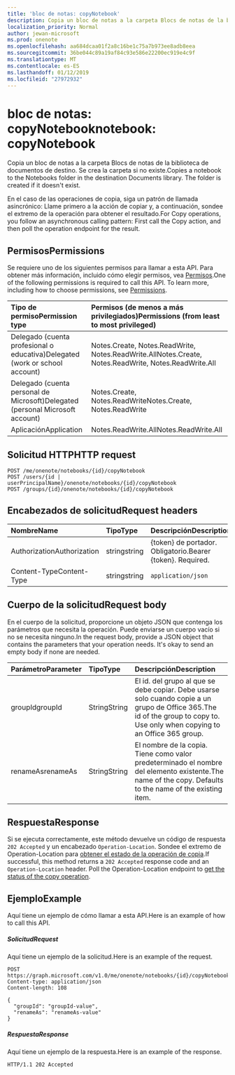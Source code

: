 ```yaml
---
title: 'bloc de notas: copyNotebook'
description: Copia un bloc de notas a la carpeta Blocs de notas de la biblioteca de documentos de destino. Se crea la carpeta si no existe.
localization_priority: Normal
author: jewan-microsoft
ms.prod: onenote
ms.openlocfilehash: aa684dcaa01f2a8c16be1c75a7b973ee8adb8eea
ms.sourcegitcommit: 36be044c89a19af84c93e586e22200ec919e4c9f
ms.translationtype: MT
ms.contentlocale: es-ES
ms.lasthandoff: 01/12/2019
ms.locfileid: "27972932"
---
```

# <a name="notebook-copynotebook"></a><span data-ttu-id="f9172-104">bloc de notas: copyNotebook</span><span class="sxs-lookup"><span data-stu-id="f9172-104">notebook: copyNotebook</span></span>
<span data-ttu-id="f9172-p102">Copia un bloc de notas a la carpeta Blocs de notas de la biblioteca de documentos de destino. Se crea la carpeta si no existe.</span><span class="sxs-lookup"><span data-stu-id="f9172-p102">Copies a notebook to the Notebooks folder in the destination Documents library. The folder is created if it doesn't exist.</span></span>

<span data-ttu-id="f9172-107">En el caso de las operaciones de copia, siga un patrón de llamada asincrónico:  Llame primero a la acción de copiar y, a continuación, sondee el extremo de la operación para obtener el resultado.</span><span class="sxs-lookup"><span data-stu-id="f9172-107">For Copy operations, you follow an asynchronous calling pattern:  First call the Copy action, and then poll the operation endpoint for the result.</span></span>

## <a name="permissions"></a><span data-ttu-id="f9172-108">Permisos</span><span class="sxs-lookup"><span data-stu-id="f9172-108">Permissions</span></span>
<span data-ttu-id="f9172-p103">Se requiere uno de los siguientes permisos para llamar a esta API. Para obtener más información, incluido cómo elegir permisos, vea [Permisos](/graph/permissions-reference).</span><span class="sxs-lookup"><span data-stu-id="f9172-p103">One of the following permissions is required to call this API. To learn more, including how to choose permissions, see [Permissions](/graph/permissions-reference).</span></span>

|<span data-ttu-id="f9172-111">Tipo de permiso</span><span class="sxs-lookup"><span data-stu-id="f9172-111">Permission type</span></span>      | <span data-ttu-id="f9172-112">Permisos (de menos a más privilegiados)</span><span class="sxs-lookup"><span data-stu-id="f9172-112">Permissions (from least to most privileged)</span></span>              |
|:--------------------|:---------------------------------------------------------|
|<span data-ttu-id="f9172-113">Delegado (cuenta profesional o educativa)</span><span class="sxs-lookup"><span data-stu-id="f9172-113">Delegated (work or school account)</span></span> | <span data-ttu-id="f9172-114">Notes.Create, Notes.ReadWrite, Notes.ReadWrite.All</span><span class="sxs-lookup"><span data-stu-id="f9172-114">Notes.Create, Notes.ReadWrite, Notes.ReadWrite.All</span></span>    |
|<span data-ttu-id="f9172-115">Delegado (cuenta personal de Microsoft)</span><span class="sxs-lookup"><span data-stu-id="f9172-115">Delegated (personal Microsoft account)</span></span> | <span data-ttu-id="f9172-116">Notes.Create, Notes.ReadWrite</span><span class="sxs-lookup"><span data-stu-id="f9172-116">Notes.Create, Notes.ReadWrite</span></span>    |
|<span data-ttu-id="f9172-117">Aplicación</span><span class="sxs-lookup"><span data-stu-id="f9172-117">Application</span></span> | <span data-ttu-id="f9172-118">Notes.ReadWrite.All</span><span class="sxs-lookup"><span data-stu-id="f9172-118">Notes.ReadWrite.All</span></span> |

## <a name="http-request"></a><span data-ttu-id="f9172-119">Solicitud HTTP</span><span class="sxs-lookup"><span data-stu-id="f9172-119">HTTP request</span></span>
<!-- { "blockType": "ignored" } -->
```http
POST /me/onenote/notebooks/{id}/copyNotebook
POST /users/{id | userPrincipalName}/onenote/notebooks/{id}/copyNotebook
POST /groups/{id}/onenote/notebooks/{id}/copyNotebook
```
## <a name="request-headers"></a><span data-ttu-id="f9172-120">Encabezados de solicitud</span><span class="sxs-lookup"><span data-stu-id="f9172-120">Request headers</span></span>
| <span data-ttu-id="f9172-121">Nombre</span><span class="sxs-lookup"><span data-stu-id="f9172-121">Name</span></span>       | <span data-ttu-id="f9172-122">Tipo</span><span class="sxs-lookup"><span data-stu-id="f9172-122">Type</span></span> | <span data-ttu-id="f9172-123">Descripción</span><span class="sxs-lookup"><span data-stu-id="f9172-123">Description</span></span>|
|:---------------|:--------|:----------|
| <span data-ttu-id="f9172-124">Authorization</span><span class="sxs-lookup"><span data-stu-id="f9172-124">Authorization</span></span>  | <span data-ttu-id="f9172-125">string</span><span class="sxs-lookup"><span data-stu-id="f9172-125">string</span></span>  | <span data-ttu-id="f9172-p104">{token} de portador. Obligatorio.</span><span class="sxs-lookup"><span data-stu-id="f9172-p104">Bearer {token}. Required.</span></span> |
| <span data-ttu-id="f9172-128">Content-Type</span><span class="sxs-lookup"><span data-stu-id="f9172-128">Content-Type</span></span> | <span data-ttu-id="f9172-129">string</span><span class="sxs-lookup"><span data-stu-id="f9172-129">string</span></span> | `application/json` |

## <a name="request-body"></a><span data-ttu-id="f9172-130">Cuerpo de la solicitud</span><span class="sxs-lookup"><span data-stu-id="f9172-130">Request body</span></span>
<span data-ttu-id="f9172-p105">En el cuerpo de la solicitud, proporcione un objeto JSON que contenga los parámetros que necesita la operación. Puede enviarse un cuerpo vacío si no se necesita ninguno.</span><span class="sxs-lookup"><span data-stu-id="f9172-p105">In the request body, provide a JSON object that contains the parameters that your operation needs. It's okay to send an empty body if none are needed.</span></span>

| <span data-ttu-id="f9172-133">Parámetro</span><span class="sxs-lookup"><span data-stu-id="f9172-133">Parameter</span></span>    | <span data-ttu-id="f9172-134">Tipo</span><span class="sxs-lookup"><span data-stu-id="f9172-134">Type</span></span>   |<span data-ttu-id="f9172-135">Descripción</span><span class="sxs-lookup"><span data-stu-id="f9172-135">Description</span></span>|
|:---------------|:--------|:----------|
|<span data-ttu-id="f9172-136">groupId</span><span class="sxs-lookup"><span data-stu-id="f9172-136">groupId</span></span>|<span data-ttu-id="f9172-137">String</span><span class="sxs-lookup"><span data-stu-id="f9172-137">String</span></span>|<span data-ttu-id="f9172-p106">El id. del grupo al que se debe copiar. Debe usarse solo cuando copie a un grupo de Office 365.</span><span class="sxs-lookup"><span data-stu-id="f9172-p106">The id of the group to copy to. Use only when copying to an Office 365 group.</span></span>|
|<span data-ttu-id="f9172-140">renameAs</span><span class="sxs-lookup"><span data-stu-id="f9172-140">renameAs</span></span>|<span data-ttu-id="f9172-141">String</span><span class="sxs-lookup"><span data-stu-id="f9172-141">String</span></span>|<span data-ttu-id="f9172-p107">El nombre de la copia. Tiene como valor predeterminado el nombre del elemento existente.</span><span class="sxs-lookup"><span data-stu-id="f9172-p107">The name of the copy. Defaults to the name of the existing item.</span></span> |

## <a name="response"></a><span data-ttu-id="f9172-144">Respuesta</span><span class="sxs-lookup"><span data-stu-id="f9172-144">Response</span></span>

<span data-ttu-id="f9172-p108">Si se ejecuta correctamente, este método devuelve un código de respuesta `202 Accepted` y un encabezado `Operation-Location`. Sondee el extremo de Operation-Location para [obtener el estado de la operación de copia](onenoteoperation-get.md).</span><span class="sxs-lookup"><span data-stu-id="f9172-p108">If successful, this method returns a `202 Accepted` response code and an `Operation-Location` header. Poll the Operation-Location endpoint to [get the status of the copy operation](onenoteoperation-get.md).</span></span>

## <a name="example"></a><span data-ttu-id="f9172-147">Ejemplo</span><span class="sxs-lookup"><span data-stu-id="f9172-147">Example</span></span>
<span data-ttu-id="f9172-148">Aquí tiene un ejemplo de cómo llamar a esta API.</span><span class="sxs-lookup"><span data-stu-id="f9172-148">Here is an example of how to call this API.</span></span>
##### <a name="request"></a><span data-ttu-id="f9172-149">Solicitud</span><span class="sxs-lookup"><span data-stu-id="f9172-149">Request</span></span>
<span data-ttu-id="f9172-150">Aquí tiene un ejemplo de la solicitud.</span><span class="sxs-lookup"><span data-stu-id="f9172-150">Here is an example of the request.</span></span>
<!-- {
  "blockType": "request",
  "name": "notebook_copynotebook"
}-->
```http
POST https://graph.microsoft.com/v1.0/me/onenote/notebooks/{id}/copyNotebook
Content-type: application/json
Content-length: 108

{
  "groupId": "groupId-value",
  "renameAs": "renameAs-value"
}
```

##### <a name="response"></a><span data-ttu-id="f9172-151">Respuesta</span><span class="sxs-lookup"><span data-stu-id="f9172-151">Response</span></span>
<span data-ttu-id="f9172-152">Aquí tiene un ejemplo de la respuesta.</span><span class="sxs-lookup"><span data-stu-id="f9172-152">Here is an example of the response.</span></span>
<!-- {
  "blockType": "response",
  "truncated": true,
  "@odata.type": "microsoft.graph.onenoteOperation"
} -->
```http
HTTP/1.1 202 Accepted
```

<!-- uuid: 8fcb5dbc-d5aa-4681-8e31-b001d5168d79
2015-10-25 14:57:30 UTC -->
<!-- {
  "type": "#page.annotation",
  "description": "notebook: copyNotebook",
  "keywords": "",
  "section": "documentation",
  "tocPath": ""
}-->
